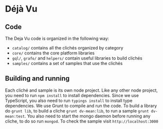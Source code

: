 Déjà Vu
=======

Code
----

The Deja Vu code is organized in the following way:

- `catalog/` contains all the clichés organized by category
- `core/` contains the core platform libraries
- `gql/`, `grafo/` and `helpers/` contain useful libraries to build
   clichés
- `samples/` contains a set of samples that use the clichés


Building and running
--------------------

Each cliché and sample is its own node project. Like any other node project, you need to run
`npm install` to install dependencies. Since we use TypeScript, you also need to run
`typings install` to install type dependencies. We use Grunt to compile and run the code. To build
a library do `grunt lib`, to build a cliche `grunt dv-mean:lib`, to run a sample
`grunt dv-mean:test`. You also need to start the mongo daemon before running any
cliche, to do so run `mongod`. To check the sample visit `http://localhost:3000`
